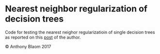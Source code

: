 # Nearest neighbor regularization of decision trees

Code for testing the nearest neighor regularizatioin of single decision trees as reported on this [post](https://ablaom.github.io/regression/2017/10/17/nearest-neighbor-regularization-for-decision-trees.html) of the author.

&copy; Anthony Blaom 2017
